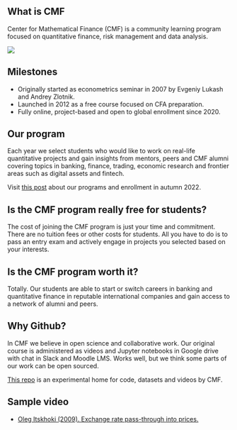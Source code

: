 ## What is CMF

Center for Mathematical Finance (CMF) is a community learning program focused on quantitative finance, risk management and data analysis.

![](https://finec.mgimo.ru/blog/cmf-for-quantative-finance-fall-2022/cmf1.jpg)

## Milestones

- Originally started as econometrics seminar in 2007 by Evgeniy Lukash and Andrey Zlotnik.
- Launched in 2012 as a free course focused on CFA preparation.
- Fully online, project-based and open to global enrollment since 2020.

## Our program

Each year we select students who would like to work on real-life quantitative projects and
gain insights from mentors, peers and CMF alumni covering topics in banking, finance, trading, economic research and frontier areas such as digital assets and fintech.

Visit [this post](https://www.linkedin.com/feed/update/urn:li:activity:6957988000706273281/) about our programs and enrollment in autumn 2022.

## Is the CMF program really free for students?

The cost of joining the CMF program is just your time and commitment. There are no tuition fees or other costs for students. All you have to do is to pass an entry exam and actively engage in projects you selected based on your interests.

## Is the CMF program worth it?

Totally. Our students are able to start or switch careers in banking and quantitative finance in reputable international companies and gain access to a network of alumni and peers.

## Why Github?

In CMF we believe in open science and collaborative work. Our original course is administered as videos and Jupyter notebooks in Google drive with chat in Slack and Moodle LMS. Works well, but we think some parts of our work can be open sourced.

[This repo](https://github.com/epogrebnyak/cmf-team) is an experimental home for code, datasets and videos by CMF.

## Sample video

- [Oleg Itskhoki (2009). Exchange rate pass-through into prices.](https://www.youtube.com/watch?v=Q0zpI8zoo10)
